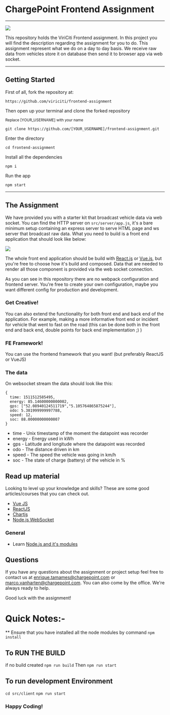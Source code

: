 
# ChargePoint Frontend Assignment
---
![](https://imgs.xkcd.com/comics/self_description.png)

This repository holds the ViriCiti Frontend assignment. In this project you will find the description regarding the assignment for you to do. This assignment represent what we do on a day to day basis. We receive raw data from vehicles store it on database then send it to browser app via web socket.

---

## Getting Started
First of all, fork the repository at:

`https://github.com/viriciti/frontend-assignment`

Then open up your terminal and clone the forked repository

<sup>Replace [YOUR_USERNAME] with your name</sup>

`git clone https://github.com/[YOUR_USERNAME]/frontend-assignment.git`

Enter the directory

`cd frontend-assignment`

Install all the dependencies

`npm i`

Run the app

`npm start`

---

## The Assignment
We have provided you with a starter kit that broadcast vehicle data via web socket. You can find the HTTP server on `src/server/app.js`, it's a bare minimum setup containing an express server to serve HTML page and ws server that broadcast raw data. What you need to build is a front end application that should look like below:

![](https://github.com/viriciti/frontend-assignment/raw/master/sketch.png)

The whole front end application should be build with [React.js](https://reactjs.org/) or [Vue.js](https://vuejs.org/), but you're free to choose how it's build and composed. Data that are needed to render all those component is provided via the web socket connection.

As you can see in this repository there are no webpack configuration and frontend server. You're free to create your own configuration, maybe you want different config for production and development.

### Get Creative!
You can also extend the functionality for both front end and back end of the application. For example, making a more informative front end or incident for vehicle that went to fast on the road (this can be done both in the front end and back end, double points for back end implementation ;) )
### FE Framework!
You can use the frontend framework that you want! (but preferably ReactJS or VueJS)

### The data
On websocket stream the data should look like this:

```JS
{
  time: 1511512585495,
  energy: 85.14600000000002,
  gps: ["52.08940124511719","5.105764865875244"],
  odo: 5.381999999997788,
  speed: 12,
  soc: 88.00000000000007
}
```

* time - Unix timestamp of the moment the datapoint was recorder
* energy - Energy used in kWh
* gps - Latitude and longitude where the datapoint was recorded
* odo - The distance driven in km
* speed - The speed the vehicle was going in km/h
* soc - The state of charge (battery) of the vehicle in %

## Read up material
Looking to level up your knowledge and skills? These are some good articles/courses that you can check out.
* [Vue JS](https://vuejs.org/)
* [ReactJS](https://reactjs.org/)
* [Chartjs](https://www.chartjs.org/)
* [Node.js WebSocket](https://flaviocopes.com/node-websockets/)
### General
* Learn [Node.js and it's modules](http://nodeschool.io/#workshoppers)

## Questions
If you have any questions about the assignment or project setup feel free to contact us at <a href='mailto:enrique.tamames@chargepoint.com'>enrique.tamames@chargepoint.com</a> or <a href='mailto:marco.vanharten@chargepoint.com'>marco.vanharten@chargepoint.com</a>. You can also come by the office. We're always ready to help.

Good luck with the assignment!

# Quick Notes:- 
** Ensure that you have installed all the node modules by command 
`npm install`

## To RUN THE BUILD
if no build created
`npm run build`
Then
`npm run start`

## To run development Environment
`cd src/client`
`npm run start`

### Happy Coding!